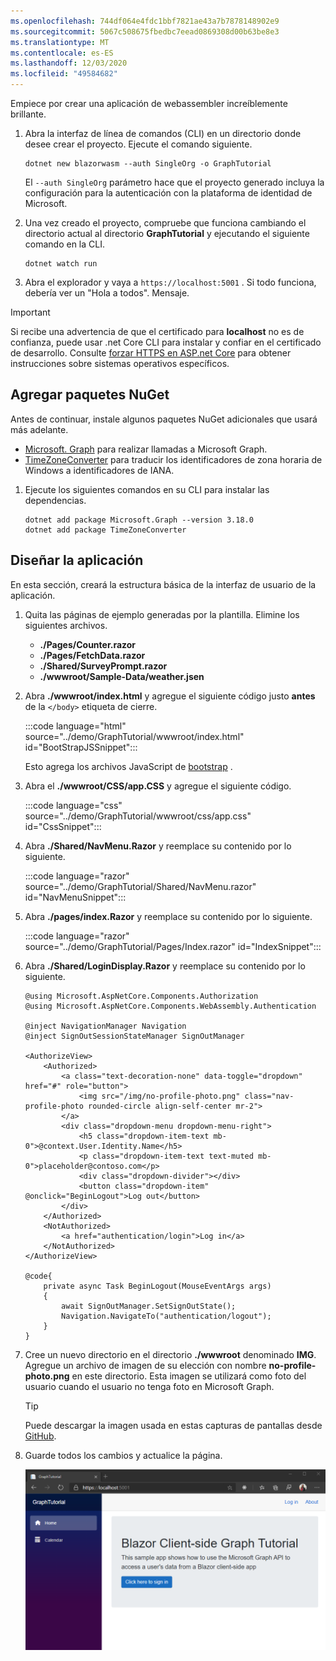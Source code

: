 ```yaml
---
ms.openlocfilehash: 744df064e4fdc1bbf7821ae43a7b7878148902e9
ms.sourcegitcommit: 5067c508675fbedbc7eead0869308d00b63be8e3
ms.translationtype: MT
ms.contentlocale: es-ES
ms.lasthandoff: 12/03/2020
ms.locfileid: "49584682"
---
```

<!-- markdownlint-disable MD002 MD041 -->

Empiece por crear una aplicación de webassembler increíblemente brillante.

1. Abra la interfaz de línea de comandos (CLI) en un directorio donde desee crear el proyecto. Ejecute el comando siguiente.

    ```Shell
    dotnet new blazorwasm --auth SingleOrg -o GraphTutorial
    ```

    El `--auth SingleOrg` parámetro hace que el proyecto generado incluya la configuración para la autenticación con la plataforma de identidad de Microsoft.

1. Una vez creado el proyecto, compruebe que funciona cambiando el directorio actual al directorio **GraphTutorial** y ejecutando el siguiente comando en la CLI.

    ```Shell
    dotnet watch run
    ```

1. Abra el explorador y vaya a `https://localhost:5001` . Si todo funciona, debería ver un "Hola a todos". Mensaje.

> [!IMPORTANT]
> Si recibe una advertencia de que el certificado para **localhost** no es de confianza, puede usar .net Core CLI para instalar y confiar en el certificado de desarrollo. Consulte [forzar HTTPS en ASP.net Core](/aspnet/core/security/enforcing-ssl?view=aspnetcore-3.1) para obtener instrucciones sobre sistemas operativos específicos.

## <a name="add-nuget-packages"></a>Agregar paquetes NuGet

Antes de continuar, instale algunos paquetes NuGet adicionales que usará más adelante.

- [Microsoft. Graph](https://www.nuget.org/packages/Microsoft.Graph/) para realizar llamadas a Microsoft Graph.
- [TimeZoneConverter](https://github.com/mj1856/TimeZoneConverter) para traducir los identificadores de zona horaria de Windows a identificadores de IANA.

1. Ejecute los siguientes comandos en su CLI para instalar las dependencias.

    ```Shell
    dotnet add package Microsoft.Graph --version 3.18.0
    dotnet add package TimeZoneConverter
    ```

## <a name="design-the-app"></a>Diseñar la aplicación

En esta sección, creará la estructura básica de la interfaz de usuario de la aplicación.

1. Quita las páginas de ejemplo generadas por la plantilla. Elimine los siguientes archivos.

    - **./Pages/Counter.razor**
    - **./Pages/FetchData.razor**
    - **./Shared/SurveyPrompt.razor**
    - **./wwwroot/Sample-Data/weather.jsen**

1. Abra **./wwwroot/index.html** y agregue el siguiente código justo **antes** de la `</body>` etiqueta de cierre.

    :::code language="html" source="../demo/GraphTutorial/wwwroot/index.html" id="BootStrapJSSnippet":::

    Esto agrega los archivos JavaScript de [bootstrap](https://getbootstrap.com/docs/4.5/getting-started/introduction/) .

1. Abra el **./wwwroot/CSS/app.CSS** y agregue el siguiente código.

    :::code language="css" source="../demo/GraphTutorial/wwwroot/css/app.css" id="CssSnippet":::

1. Abra **./Shared/NavMenu.Razor** y reemplace su contenido por lo siguiente.

    :::code language="razor" source="../demo/GraphTutorial/Shared/NavMenu.razor" id="NavMenuSnippet":::

1. Abra **./pages/index.Razor** y reemplace su contenido por lo siguiente.

    :::code language="razor" source="../demo/GraphTutorial/Pages/Index.razor" id="IndexSnippet":::

1. Abra **./Shared/LoginDisplay.Razor** y reemplace su contenido por lo siguiente.

    ```razor
    @using Microsoft.AspNetCore.Components.Authorization
    @using Microsoft.AspNetCore.Components.WebAssembly.Authentication

    @inject NavigationManager Navigation
    @inject SignOutSessionStateManager SignOutManager

    <AuthorizeView>
        <Authorized>
            <a class="text-decoration-none" data-toggle="dropdown" href="#" role="button">
                <img src="/img/no-profile-photo.png" class="nav-profile-photo rounded-circle align-self-center mr-2">
            </a>
            <div class="dropdown-menu dropdown-menu-right">
                <h5 class="dropdown-item-text mb-0">@context.User.Identity.Name</h5>
                <p class="dropdown-item-text text-muted mb-0">placeholder@contoso.com</p>
                <div class="dropdown-divider"></div>
                <button class="dropdown-item" @onclick="BeginLogout">Log out</button>
            </div>
        </Authorized>
        <NotAuthorized>
            <a href="authentication/login">Log in</a>
        </NotAuthorized>
    </AuthorizeView>

    @code{
        private async Task BeginLogout(MouseEventArgs args)
        {
            await SignOutManager.SetSignOutState();
            Navigation.NavigateTo("authentication/logout");
        }
    }
    ```

1. Cree un nuevo directorio en el directorio **./wwwroot** denominado **IMG**. Agregue un archivo de imagen de su elección con nombre **no-profile-photo.png** en este directorio. Esta imagen se utilizará como foto del usuario cuando el usuario no tenga foto en Microsoft Graph.

    > [!TIP]
    > Puede descargar la imagen usada en estas capturas de pantallas desde [GitHub](https://github.com/microsoftgraph/msgraph-training-blazor-clientside/blob/master/demo/GraphTutorial/wwwroot/img/no-profile-photo.png).

1. Guarde todos los cambios y actualice la página.

    ![Una captura de pantalla de la Página principal rediseñada](./images/create-app-01.png)
